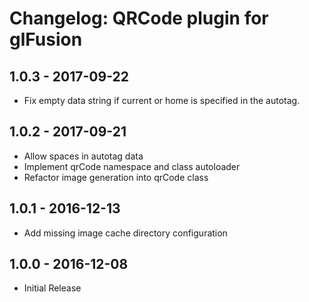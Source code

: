 # Changelog: QRCode plugin for glFusion

## 1.0.3 - 2017-09-22
* Fix empty data string if current or home is specified in the autotag.

## 1.0.2 - 2017-09-21
* Allow spaces in autotag data
* Implement qrCode namespace and class autoloader
* Refactor image generation into qrCode class

## 1.0.1 - 2016-12-13
* Add missing image cache directory configuration

## 1.0.0 - 2016-12-08
* Initial Release
